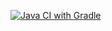 [![Java CI with Gradle](https://github.com/ALLADOK/tapi/actions/workflows/gradle.yml/badge.svg)](https://github.com/ALLADOK/tapi/actions/workflows/gradle.yml)
